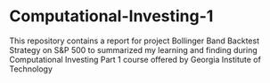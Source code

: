 # Computational-Investing-1
This repository contains a report for project Bollinger Band Backtest Strategy on S&amp;P 500 to summarized my learning and finding during Computational Investing Part 1 course offered by Georgia Institute of Technology
